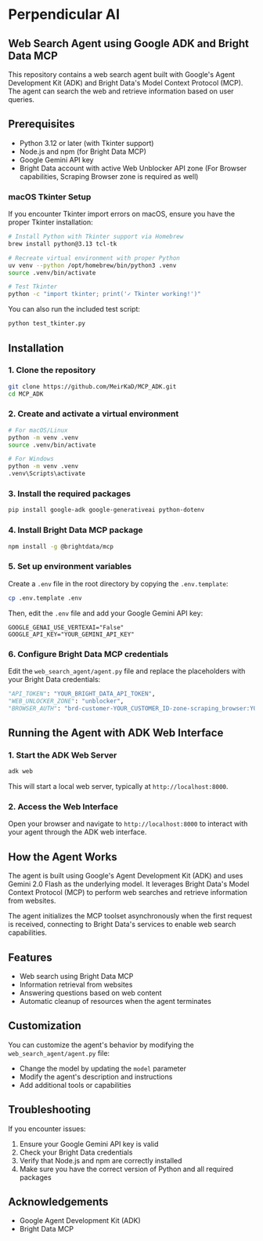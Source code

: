 # Perpendicular AI

## Web Search Agent using Google ADK and Bright Data MCP

This repository contains a web search agent built with Google's Agent Development Kit (ADK) and Bright Data's Model Context Protocol (MCP). The agent can search the web and retrieve information based on user queries.

## Prerequisites

- Python 3.12 or later (with Tkinter support)
- Node.js and npm (for Bright Data MCP)
- Google Gemini API key
- Bright Data account with active Web Unblocker API zone (For Browser capabilities, Scraping Browser zone is required as well)

### macOS Tkinter Setup

If you encounter Tkinter import errors on macOS, ensure you have the proper Tkinter installation:

```bash
# Install Python with Tkinter support via Homebrew
brew install python@3.13 tcl-tk

# Recreate virtual environment with proper Python
uv venv --python /opt/homebrew/bin/python3 .venv
source .venv/bin/activate

# Test Tkinter
python -c "import tkinter; print('✓ Tkinter working!')"
```

You can also run the included test script:
```bash
python test_tkinter.py
```

## Installation

### 1. Clone the repository

```bash
git clone https://github.com/MeirKaD/MCP_ADK.git
cd MCP_ADK
```

### 2. Create and activate a virtual environment

```bash
# For macOS/Linux
python -m venv .venv
source .venv/bin/activate

# For Windows
python -m venv .venv
.venv\Scripts\activate
```

### 3. Install the required packages

```bash
pip install google-adk google-generativeai python-dotenv
```

### 4. Install Bright Data MCP package

```bash
npm install -g @brightdata/mcp
```

### 5. Set up environment variables

Create a `.env` file in the root directory by copying the `.env.template`:

```bash
cp .env.template .env
```

Then, edit the `.env` file and add your Google Gemini API key:

```
GOOGLE_GENAI_USE_VERTEXAI="False"
GOOGLE_API_KEY="YOUR_GEMINI_API_KEY"
```

### 6. Configure Bright Data MCP credentials

Edit the `web_search_agent/agent.py` file and replace the placeholders with your Bright Data credentials:

```python
"API_TOKEN": "YOUR_BRIGHT_DATA_API_TOKEN",
"WEB_UNLOCKER_ZONE": "unblocker",
"BROWSER_AUTH": "brd-customer-YOUR_CUSTOMER_ID-zone-scraping_browser:YOUR_PASSWORD"
```

## Running the Agent with ADK Web Interface

### 1. Start the ADK Web Server

```bash
adk web
```

This will start a local web server, typically at `http://localhost:8000`.

### 2. Access the Web Interface

Open your browser and navigate to `http://localhost:8000` to interact with your agent through the ADK web interface.

## How the Agent Works

The agent is built using Google's Agent Development Kit (ADK) and uses Gemini 2.0 Flash as the underlying model. It leverages Bright Data's Model Context Protocol (MCP) to perform web searches and retrieve information from websites.

The agent initializes the MCP toolset asynchronously when the first request is received, connecting to Bright Data's services to enable web search capabilities.

## Features

- Web search using Bright Data MCP
- Information retrieval from websites
- Answering questions based on web content
- Automatic cleanup of resources when the agent terminates

## Customization

You can customize the agent's behavior by modifying the `web_search_agent/agent.py` file:

- Change the model by updating the `model` parameter
- Modify the agent's description and instructions
- Add additional tools or capabilities

## Troubleshooting

If you encounter issues:

1. Ensure your Google Gemini API key is valid
2. Check your Bright Data credentials
3. Verify that Node.js and npm are correctly installed
4. Make sure you have the correct version of Python and all required packages

## Acknowledgements

- Google Agent Development Kit (ADK)
- Bright Data MCP
